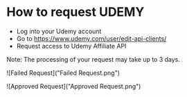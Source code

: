 # How to request UDEMY 

- Log into your Udemy account
- Go to https://www.udemy.com/user/edit-api-clients/
- Request access to  Udemy Affiliate API

Note: The processing of your request may take up to 3 days.

![Failed Request]("Failed Request.png")

![Approved Request]("Approved Request.png")

